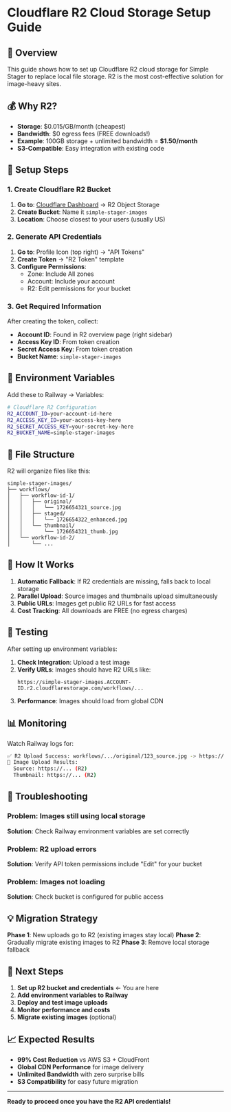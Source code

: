 # Cloudflare R2 Cloud Storage Setup Guide

## 🎯 Overview

This guide shows how to set up Cloudflare R2 cloud storage for Simple Stager to replace local file storage. R2 is the most cost-effective solution for image-heavy sites.

## 💰 Why R2?

- **Storage**: $0.015/GB/month (cheapest)
- **Bandwidth**: $0 egress fees (FREE downloads!)
- **Example**: 100GB storage + unlimited bandwidth = **$1.50/month**
- **S3-Compatible**: Easy integration with existing code

## 🔧 Setup Steps

### 1. Create Cloudflare R2 Bucket

1. **Go to**: [Cloudflare Dashboard](https://dash.cloudflare.com) → R2 Object Storage
2. **Create Bucket**: Name it `simple-stager-images`
3. **Location**: Choose closest to your users (usually US)

### 2. Generate API Credentials

1. **Go to**: Profile Icon (top right) → "API Tokens"
2. **Create Token** → "R2 Token" template
3. **Configure Permissions**:
   - Zone: Include All zones
   - Account: Include your account  
   - R2: Edit permissions for your bucket

### 3. Get Required Information

After creating the token, collect:
- **Account ID**: Found in R2 overview page (right sidebar)
- **Access Key ID**: From token creation
- **Secret Access Key**: From token creation  
- **Bucket Name**: `simple-stager-images`

## 🚀 Environment Variables

Add these to Railway → Variables:

```bash
# Cloudflare R2 Configuration
R2_ACCOUNT_ID=your-account-id-here
R2_ACCESS_KEY_ID=your-access-key-here
R2_SECRET_ACCESS_KEY=your-secret-key-here
R2_BUCKET_NAME=simple-stager-images
```

## 📁 File Structure

R2 will organize files like this:
```
simple-stager-images/
├── workflows/
│   ├── workflow-id-1/
│   │   ├── original/
│   │   │   └── 1726654321_source.jpg
│   │   ├── staged/
│   │   │   └── 1726654322_enhanced.jpg
│   │   └── thumbnail/
│   │       └── 1726654321_thumb.jpg
│   └── workflow-id-2/
│       └── ...
```

## 🔄 How It Works

1. **Automatic Fallback**: If R2 credentials are missing, falls back to local storage
2. **Parallel Upload**: Source images and thumbnails upload simultaneously  
3. **Public URLs**: Images get public R2 URLs for fast access
4. **Cost Tracking**: All downloads are FREE (no egress charges)

## 🧪 Testing

After setting up environment variables:

1. **Check Integration**: Upload a test image
2. **Verify URLs**: Images should have R2 URLs like:
   ```
   https://simple-stager-images.ACCOUNT-ID.r2.cloudflarestorage.com/workflows/...
   ```
3. **Performance**: Images should load from global CDN

## 📊 Monitoring

Watch Railway logs for:
```bash
✅ R2 Upload Success: workflows/.../original/123_source.jpg -> https://...
📸 Image Upload Results:
  Source: https://... (R2)
  Thumbnail: https://... (R2)
```

## 🔧 Troubleshooting

### Problem: Images still using local storage
**Solution**: Check Railway environment variables are set correctly

### Problem: R2 upload errors
**Solution**: Verify API token permissions include "Edit" for your bucket

### Problem: Images not loading
**Solution**: Check bucket is configured for public access

## 💡 Migration Strategy

**Phase 1**: New uploads go to R2 (existing images stay local)
**Phase 2**: Gradually migrate existing images to R2
**Phase 3**: Remove local storage fallback

## 🎯 Next Steps

1. **Set up R2 bucket and credentials** ← You are here
2. **Add environment variables to Railway**
3. **Deploy and test image uploads**
4. **Monitor performance and costs**
5. **Migrate existing images** (optional)

## 📈 Expected Results

- **99% Cost Reduction** vs AWS S3 + CloudFront
- **Global CDN Performance** for image delivery
- **Unlimited Bandwidth** with zero surprise bills
- **S3 Compatibility** for easy future migration

---

**Ready to proceed once you have the R2 API credentials!**